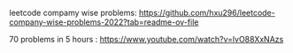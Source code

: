 leetcode compamy wise problems:   https://github.com/hxu296/leetcode-company-wise-problems-2022?tab=readme-ov-file


70 problems in 5 hours : https://www.youtube.com/watch?v=lvO88XxNAzs
  
